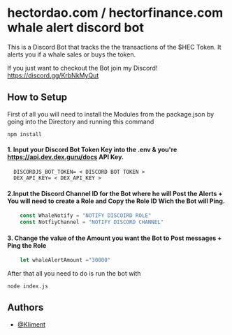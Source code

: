 
# hectordao.com / hectorfinance.com whale alert discord bot

This is a Discord Bot that tracks the the transactions of the $HEC Token.
It alerts you if a whale sales or buys the token.


If you just want to checkout the Bot join my Discord!
https://discord.gg/KrbNkMyQut


## How to Setup

First of all you will need to install the Modules from the package.json by going into the Directory and running this command
```
npm install
```

#### 1. Input your Discord Bot Token Key into the .env & you're https://api.dev.dex.guru/docs API Key.

```
  DISCORDJS_BOT_TOKEN= < DISCORD BOT TOKEN >
  DEX_API_KEY= < DEX_API_KEY >
```

#### 2.Input the Discord Channel ID for the Bot where he will Post the Alerts + You will need to create a Role and Copy the Role ID Wich the Bot will Ping.

```javascript
    const WhaleNotify = "NOTIFY DISCOIRD ROLE"
    const NotfiyChannel = "NOTIFY DISCORD CHANNEL"
```

#### 3. Change the value of the Amount you want the Bot to Post messages + Ping the Role

```javascript
    let whaleAlertAmount ="30000"
```


After that all you need to do is run the bot with 
```
node index.js 
```





## Authors

- [@KIiment](https://github.com/xKliment)

